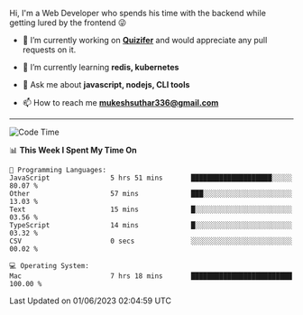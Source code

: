 Hi, I'm a Web Developer who spends his time with the backend while getting lured by the frontend 😜

- 🔭 I’m currently working on **[Quizifer](https://github.com/SutharMukesh/Quizifer/)** and would appreciate any pull requests on it.

- 🌱 I’m currently learning **redis, kubernetes**

- 💬 Ask me about **javascript, nodejs, CLI tools**

- 📫 How to reach me **mukeshsuthar336@gmail.com**

---
<!--START_SECTION:waka-->
![Code Time](http://img.shields.io/badge/Code%20Time-2%2C323%20hrs%2032%20mins-blue)

📊 **This Week I Spent My Time On** 

```text
💬 Programming Languages: 
JavaScript               5 hrs 51 mins       ████████████████████░░░░░   80.07 % 
Other                    57 mins             ███░░░░░░░░░░░░░░░░░░░░░░   13.03 % 
Text                     15 mins             █░░░░░░░░░░░░░░░░░░░░░░░░   03.56 % 
TypeScript               14 mins             █░░░░░░░░░░░░░░░░░░░░░░░░   03.32 % 
CSV                      0 secs              ░░░░░░░░░░░░░░░░░░░░░░░░░   00.02 % 

💻 Operating System: 
Mac                      7 hrs 18 mins       █████████████████████████   100.00 % 
```


 Last Updated on 01/06/2023 02:04:59 UTC
<!--END_SECTION:waka-->
